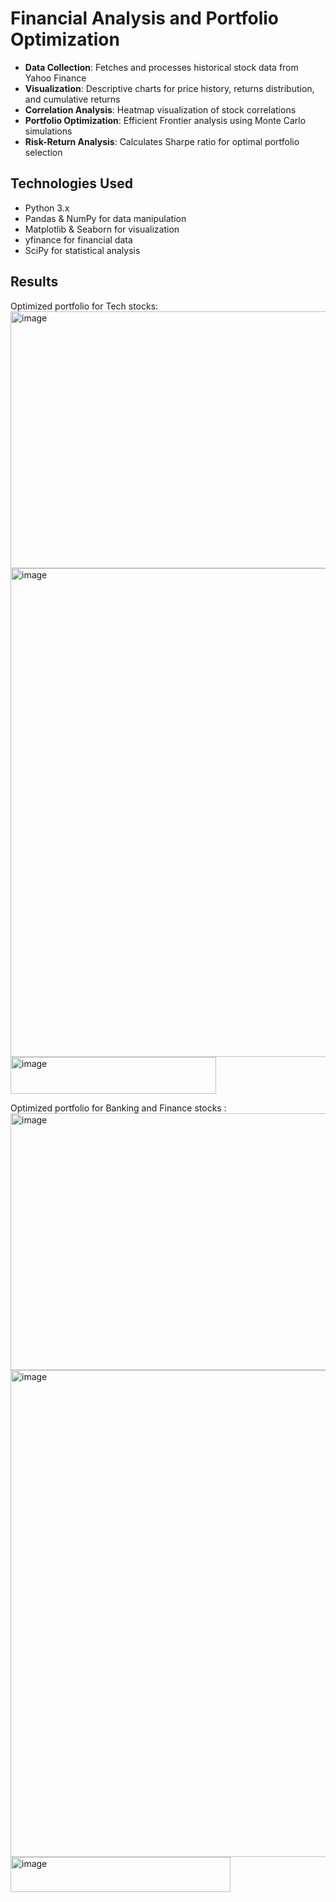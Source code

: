 # Financial Analysis and Portfolio Optimization


- **Data Collection**: Fetches and processes historical stock data from Yahoo Finance
- **Visualization**: Descriptive charts for price history, returns distribution, and cumulative returns
- **Correlation Analysis**: Heatmap visualization of stock correlations
- **Portfolio Optimization**: Efficient Frontier analysis using Monte Carlo simulations
- **Risk-Return Analysis**: Calculates Sharpe ratio for optimal portfolio selection

## Technologies Used

- Python 3.x
- Pandas & NumPy for data manipulation
- Matplotlib & Seaborn for visualization
- yfinance for financial data
- SciPy for statistical analysis

## Results
Optimized portfolio for Tech stocks: <img width="841" height="411" alt="image" src="https://github.com/user-attachments/assets/a876a742-3db9-4bc1-bf12-8662b1cb4372" />
<img width="755" height="782" alt="image" src="https://github.com/user-attachments/assets/b893e787-d83b-4b15-ab21-9985897f078f" />
<img width="329" height="59" alt="image" src="https://github.com/user-attachments/assets/544f0448-9bc8-41ca-9dbf-dd81471c3a59" />



Optimized portfolio for Banking and Finance stocks :<img width="841" height="411" alt="image" src="https://github.com/user-attachments/assets/142ef8c1-8eae-4c02-b1e9-8fd229dd1e21" />
<img width="779" height="779" alt="image" src="https://github.com/user-attachments/assets/f486769e-0ec3-4ee4-907c-81b2f10366e5" />
<img width="352" height="56" alt="image" src="https://github.com/user-attachments/assets/14d5d527-ddbf-4d4d-9f85-10aa058ae89c" />



